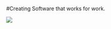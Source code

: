 #Creating Software that works for work.

![](https://github.com/GreenHornSoftware/GreenHornSoftware.github.io/blob/master/Icon/GreenHorn_120.svg)
